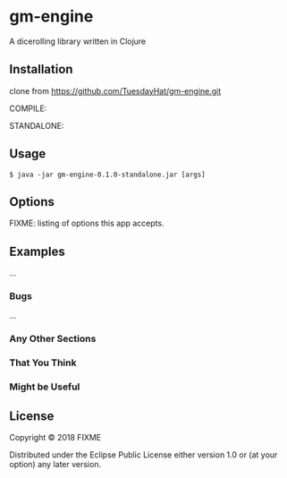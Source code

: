 # gm-engine

A dicerolling library written in Clojure

## Installation

clone from https://github.com/TuesdayHat/gm-engine.git

COMPILE:

STANDALONE:
    

## Usage 

    $ java -jar gm-engine-0.1.0-standalone.jar [args]

## Options

FIXME: listing of options this app accepts.

## Examples

...

### Bugs

...

### Any Other Sections
### That You Think
### Might be Useful

## License

Copyright © 2018 FIXME

Distributed under the Eclipse Public License either version 1.0 or (at
your option) any later version.

